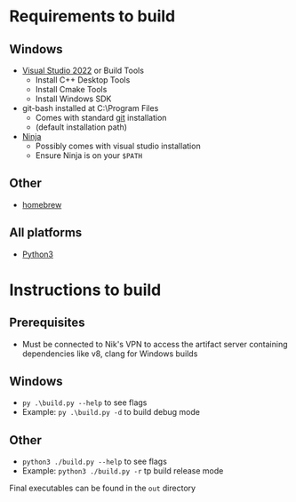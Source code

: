 # Requirements to build
## Windows
- [Visual Studio 2022](https://visualstudio.microsoft.com/vs/) or Build Tools
  - Install C++ Desktop Tools
  - Install Cmake Tools
  - Install Windows SDK
- git-bash installed at C:\Program Files
  - Comes with standard [git](https://git-scm.com/downloads) installation
  - (default installation path)
- [Ninja](https://github.com/ninja-build/ninja/releases)
  - Possibly comes with visual studio installation
  - Ensure Ninja is on your `$PATH`
## Other
- [homebrew](https://brew.sh/)
## All platforms
- [Python3](https://www.python.org/downloads/)

# Instructions to build
## Prerequisites
- Must be connected to Nik's VPN to access the artifact server containing dependencies like v8, clang for Windows builds
## Windows
- `py .\build.py --help` to see flags
- Example: `py .\build.py -d` to build debug mode
## Other
- `python3 ./build.py --help` to see flags
- Example: `python3 ./build.py -r` tp build release mode

Final executables can be found in the `out` directory